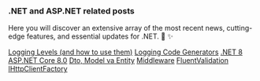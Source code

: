 ### .NET and ASP.NET related posts

Here you will discover an extensive array of the most recent news, cutting-edge features, and essential updates for .NET. :newspaper: :sparkles:

<div class="row g-0 my-5">
    <div class="list-group card col-lg-4 col-md-6">
        <a href="log-levels.md" class="list-group-item list-group-item-action">Logging Levels (and how to use them)</a>
        <a href="log-code-gen.md" class="list-group-item list-group-item-action">Logging Code Generators</a>
        <a href="dotnet-8.md" class="list-group-item list-group-item-action">.NET 8</a>
        <a href="aspnetcore-8.md" class="list-group-item list-group-item-action">ASP.NET Core 8.0</a>
        <a href="entity-model-dto.md" class="list-group-item list-group-item-action">Dto, Model va Entity</a>
        <a href="middleware.md" class="list-group-item list-group-item-action">Middleware</a>
        <a href="fluent-validation.md" class="list-group-item list-group-item-action">FluentValidation</a>
        <a href="ihttpclientfactory.md" class="list-group-item list-group-item-action">IHttpClientFactory</a>
    </div>
</div>